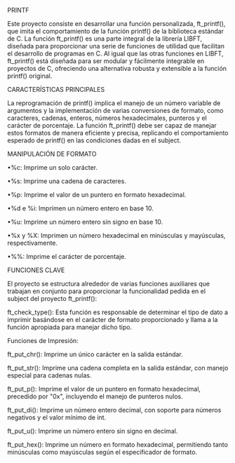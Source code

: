 PRINTF

Este proyecto consiste en desarrollar una función personalizada,
ft_printf(), que imita el comportamiento de la función printf() de la
biblioteca estándar de C. La función ft_printf() es una parte
integral de la librería LIBFT, diseñada para proporcionar una
serie de funciones de utilidad que facilitan el desarrollo de
programas en C. Al igual que las otras funciones en
LIBFT, ft_printf() está diseñada para ser modular y fácilmente
integrable en proyectos de C, ofreciendo una alternativa robusta y
extensible a la función printf() original.

CARACTERÍSTICAS PRINCIPALES

La reprogramación de printf() implica el manejo de un número
variable de argumentos y la implementación de varias conversiones
de formato, como caracteres, cadenas, enteros, números
hexadecimales, punteros y el carácter de porcentaje. La función
ft_printf() debe ser capaz de manejar estos formatos de manera
eficiente y precisa, replicando el comportamiento esperado de
printf() en las condiciones dadas en el subject.

MANIPULACIÓN DE FORMATO

•%c: Imprime un solo carácter.

•%s: Imprime una cadena de caracteres.

•%p: Imprime el valor de un puntero en formato hexadecimal.

•%d e %i: Imprimen un número entero en base 10.

•%u: Imprime un número entero sin signo en base 10.

•%x y %X: Imprimen un número hexadecimal en minúsculas y mayúsculas,
respectivamente.

•%%: Imprime el carácter de porcentaje.


FUNCIONES CLAVE

El proyecto se estructura alrededor de varias funciones auxiliares
que trabajan en conjunto para proporcionar la funcionalidad pedida
en el subject del proyecto ft_printf():

ft_check_type(): Esta función es responsable de determinar el tipo
de dato a imprimir basándose en el carácter de formato
proporcionado y llama a la función apropiada para manejar dicho
tipo.

Funciones de Impresión:

ft_put_chr(): Imprime un único carácter en la salida estándar.

ft_put_str(): Imprime una cadena completa en la salida estándar,
con manejo especial para cadenas nulas.

ft_put_p(): Imprime el valor de un puntero en formato hexadecimal,
precedido por "0x", incluyendo el manejo de punteros nulos.

ft_put_di(): Imprime un número entero decimal, con soporte para
números negativos y el valor mínimo de int.

ft_put_u(): Imprime un número entero sin signo en decimal.

ft_put_hex(): Imprime un número en formato hexadecimal,
permitiendo tanto minúsculas como mayúsculas según el
especificador de formato.

